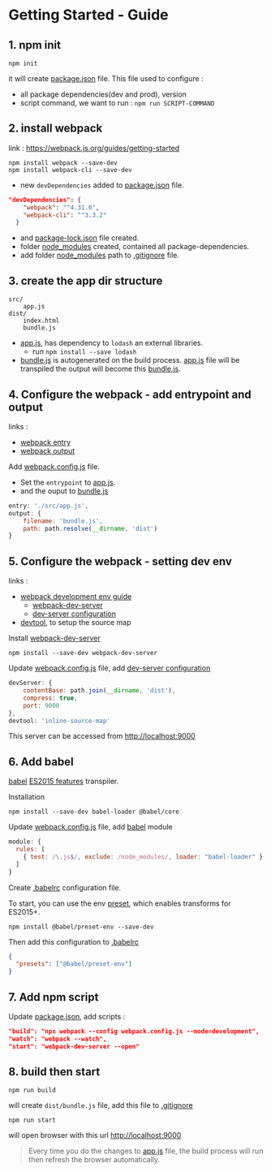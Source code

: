 # Getting Started - Guide

## 1. npm init

```
npm init
```

it will create [package.json](https://github.com/harryosmar/es6-guides-getting-started/blob/master/package.json) file.
This file used to configure :
- all package dependencies(dev and prod), version
- script command, we want to run : `npm run SCRIPT-COMMAND`

## 2. install webpack

link : https://webpack.js.org/guides/getting-started

```
npm install webpack --save-dev
npm install webpack-cli --save-dev
```

- new `devDependencies` added to [package.json](https://github.com/harryosmar/es6-guides-getting-started/blob/master/package.json) file.
```json
"devDependencies": {
    "webpack": "^4.31.0",
    "webpack-cli": "^3.3.2"
  }
```
- and [package-lock.json](https://github.com/harryosmar/es6-guides-getting-started/blob/master/package-lock.json) file created.
- folder [node_modules](https://github.com/harryosmar/es6-guides-getting-started/tree/master/node_modules) created, contained all package-dependencies.
- add folder [node_modules](https://github.com/harryosmar/es6-guides-getting-started/blob/master/node_modules) path to [.gitignore](https://github.com/harryosmar/es6-guides-getting-started/blob/master/.gitignore) file.


## 3. create the app dir structure

```
src/
	app.js
dist/
	index.html
	bundle.js
```

- [app.js](https://github.com/harryosmar/es6-guides-getting-started/blob/master/src/app.js), has dependency to `lodash` an external libraries.
	- run `npm install --save lodash`
- [bundle.js](https://github.com/harryosmar/es6-guides-getting-started/blob/master/dist/build.js) is autogenerated on the build process. [app.js](https://github.com/harryosmar/es6-guides-getting-started/blob/master/src/app.js) file will be transpiled the output will become this [bundle.js](https://github.com/harryosmar/es6-guides-getting-started/blob/master/dist/build.js).

## 4. Configure the webpack - add entrypoint and output

links :
- [webpack entry](https://webpack.js.org/concepts#entry)
- [webpack output](https://webpack.js.org/concepts#output)

Add [webpack.config.js](https://github.com/harryosmar/es6-guides-getting-started/blob/master/webpack.config.js) file.

- Set the `entrypoint` to [app.js](https://github.com/harryosmar/es6-guides-getting-started/blob/master/src/app.js).
- and the ouput to [bundle.js](https://github.com/harryosmar/es6-guides-getting-started/blob/master/dist/build.js)

```js
entry: './src/app.js',
output: {
	filename: 'bundle.js',
	path: path.resolve(__dirname, 'dist')
}
```

## 5. Configure the webpack - setting dev env

links :
- [webpack development env guide](https://webpack.js.org/guides/development/)
	- [webpack-dev-server](https://webpack.js.org/guides/development/#using-webpack-dev-server)
	- [dev-server configuration](https://webpack.js.org/configuration/dev-server)
- [devtool](https://webpack.js.org/configuration/devtool), to setup the source map

Install [webpack-dev-server](https://webpack.js.org/guides/development/#using-webpack-dev-server)

```
npm install --save-dev webpack-dev-server
```


Update [webpack.config.js](https://github.com/harryosmar/es6-guides-getting-started/blob/master/webpack.config.js) file, add [dev-server configuration](https://webpack.js.org/configuration/dev-server)

```js
devServer: {
	contentBase: path.join(__dirname, 'dist'),
	compress: true,
	port: 9000
},
devtool: 'inline-source-map'
```

This server can be accessed from [http://localhost:9000](http://localhost:9000)

## 6. Add babel

[babel](https://babeljs.io/) [ES2015 features](http://es6-features.org/#Constants) transpiler.

Installation

```
npm install --save-dev babel-loader @babel/core
```

Update [webpack.config.js](https://github.com/harryosmar/es6-guides-getting-started/blob/master/webpack.config.js) file, add [babel](https://babeljs.io/) module

```js
module: {
  rules: [
    { test: /\.js$/, exclude: /node_modules/, loader: "babel-loader" }
  ]
}
```

Create [.babelrc](https://github.com/harryosmar/es6-guides-getting-started/blob/master/.babelrc) configuration file.

To start, you can use the env [preset](https://babeljs.io/docs/en/babel-preset-env), which enables transforms for ES2015+.

```
npm install @babel/preset-env --save-dev
```

Then add this configuration to [.babelrc](https://github.com/harryosmar/es6-guides-getting-started/blob/master/.babelrc)

```json
{
  "presets": ["@babel/preset-env"]
}
```

## 7. Add npm script

Update [package.json](https://github.com/harryosmar/es6-guides-getting-started/blob/master/package.json), add scripts :

```json
"build": "npx webpack --config webpack.config.js --mode=development",
"watch": "webpack --watch",
"start": "webpack-dev-server --open"
```

## 8. build then start

```
npm run build
```
will create `dist/bundle.js` file, add this file to [.gitignore](https://github.com/harryosmar/es6-guides-getting-started/blob/master/.gitignore)


```
npm run start
```
will open browser with this url [http://localhost:9000](http://localhost:9000)

> Every time you do the changes to [app.js](https://github.com/harryosmar/es6-guides-getting-started/blob/master/src/app.js) file, the build process will run then refresh the browser automatically.

